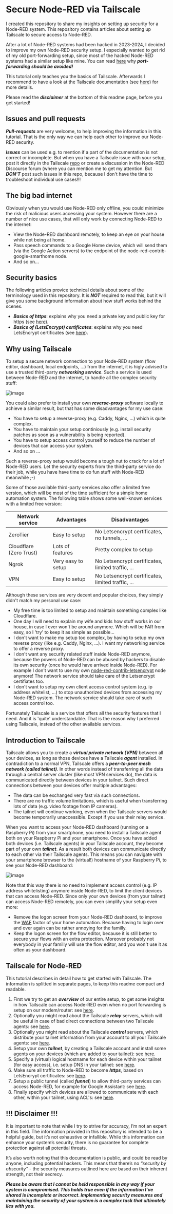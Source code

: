 # Secure Node-RED via Tailscale

I created this repository to share my insights on setting up security for a Node-RED system.  This repository contains articles about setting up Tailscale to secure access to Node-RED.  

After a lot of Node-RED systems had been hacked in 2023-2024, I decided to improve my own Node-RED security setup.  I especially wanted to get rid of my old port-forwarding setup, since most of the hacked Node-RED systems had a similar setup like mine.  You can read [here](https://github.com/bartbutenaers/Node-RED-security-basics/blob/main/docs/port_forwarding.md) why ***port-forwarding should be avoided!***

This tutorial only teaches you the basics of Tailscale.  Afterwards I recommend to have a look at the Tailscale documentation (see [here](https://tailscale.com/kb/1017/install)) for more details.

Please read the ***disclaimer*** at the bottom of this readme page, before you get started!  

## Issues and pull requests
***Pull-requests*** are very welcome, to help improving the information in this tutorial.   That is the only way we can help each other to improve our Node-RED security.  

***Issues*** can be used e.g. to mention if a part of the documentation is not correct or incomplete.  But when you have a Tailscale issue with your setup, post it directly in the Tailscale [repo](https://github.com/tailscale/tailscale/issues) or create a discussion in the Node-RED Discourse forum (where you can mention me to get my attention.  But ***DON'T***  post such issues in this repo, because I don't have the time to troubleshoot individual use cases!!!

## The big bad internet
Obviously when you would use Node-RED only offline, you could minimize the risk of malicious users accessing your system.  However there are a number of nice use cases, that will only work by connecting Node-RED to the internet:
+	View the Node-RED dashboard remotely, to keep an eye on your house while not being at home.
+	Pass speech commands to a Google Home device, which will send them (via the Google Action servers) to the endpoint of the node-red-contrib-google-smarthome node.
+ And so on...

## Security basics
The following articles provice technical details about some of the terminology used in this repository.  It is ***NOT*** required to read this, but it will give you some background information about how stuff works behind the scenes.  

+ ***Basics of https***: explains why you need a private key and public key for https (see [here](https://github.com/bartbutenaers/Node-RED-security-basics/blob/main/docs/https_introduction.md)).
+ ***Basics of (LetsEncrypt) certificates***: explains why you need LetsEncrypt certificates (see [here](https://github.com/bartbutenaers/Node-RED-security-basics/blob/main/docs/certificate_introduction.md)).

## Why using Tailscale
To setup a secure network connection to your Node-RED system (flow editor, dashboard, local endpoints, ...) from the internet, it is higly advised to use a trusted third-party ***networking service***.  Such a service is used between Node-RED and the internet, to handle all the complex security stuff:

![image](https://github.com/user-attachments/assets/0744ac3b-660f-4959-87e3-fde53c9d4ac5)

You could also prefer to install your own ***reverse-proxy*** software locally to achieve a similar result, but that has some disadvantages for my use case:
+ You have to setup a reverse-proxy (e.g. Caddy, Nginx, ...) which is quite complex.
+ You have to maintain your setup continiously (e.g. install security patches as soon as a vulnerability is being reported).
+ You have to setup access control yourself to reduce the number of devices that can access your system.
+ And so on ...

Such a reverse-proxy setup would become a tough nut to crack for a lot of Node-RED users.  Let the security experts from the third-party service do their job, while you have have time to do fun stuff with Node-RED meanwhile ;-)

Some of those available third-party services also offer a limited free version, which will be most of the time sufficient for a simple home automation system.  The following table shows some well-known services with a limited free version:

| Network service  | Advantages | Disadvantages |
| ------------- | ------------- | ------------- |
| ZeroTier  | Easy to setup  | No Letsencrypt certificates, no tunnels, ...  |
| Cloudflare (Zero Trust)  | Lots of features  | Pretty complex to setup  |
| Ngrok  | Very easy to setup  | No Letsencrypt certificates, limited traffic, ...  |
| VPN  | Easy to setup  | No Letsencrypt certificates, limited traffic, ...  |

Although these services are very decent and popular choices, they simply didn't match my personal use case:
+ My free time is too limited to setup and maintain something complex like Cloudflare.
+ One day I will need to explain my wife and kids how stuff works in our house, in case I ever won't be around anymore.  Which will be FAR from easy, so I 'try' to keep it as simple as possible...
+ I don't want to make my setup too complex, by having to setup my own reverse proxy (like e.g. Caddy, Nginx, ...).  I want my networking service to offer a reverse proxy.
+ I don't want any security related stuff inside Node-RED anymore, because the powers of Node-RED can be abused by hackers to disable its own security (once he would have arrived inside Node-RED).  For example I don't want to use my own [node-red-contrib-letsencrypt](https://github.com/bartbutenaers/node-red-contrib-letsencrypt) node anymore!  The network service should take care of the Letsencrypt certifiates too.
+ I don't want to setup my own client access control system (e.g. ip address whitelist, ...) to stop unauthorized devices from accessing my Node-RED system.  The network service should take care of such access control too.

Fortunately Tailscale is a service that offers all the security features that I need.  And it is 'quite' understandable.  That is the reason why I preferred using Tailscale, instead of the other available services.

## Introduction to Tailscale
Tailscale allows you to create a ***virtual private network (VPN)*** between all your devices, as long as those devices have a Tailscale ***agent*** installed.  In contradiction to a normal VPN, Tailscale offers a ***peer-to-peer mesh network (called tailnet)***.  In other words instead of transferring all the data through a central server cluster (like most VPN services do), the data is communicated directly between devices in your tailnet.  Such direct connections between your devices offer multiple advantages:
+ The data can be exchanged very fast via such connections.
+ There are no traffic volume limitations, which is useful when transferring lots of data (e.g. video footage from IP cameras).
+ The tailnet will continue working, even when the Tailscale servers would become temporarily unaccessible.  Except if you use their relay service.

When you want to access your Node-RED dashboard (running on a Raspberry Pi) from your smartphone, you need to install a Tailscale agent both on your Raspberry Pi and your smartphone.  Once you have added both devices (i.e. Tailscale agents) in your Tailscale account, they become part of your own ***tailnet***.  As a result both devices can communicate directly to each other via their Tailscale agents.  This means you can navigate with your smartphone browser to the (virtual!) hostname of your Raspberry Pi, to see your Node-RED dashboard:

![image](https://github.com/bartbutenaers/Node-RED-security-basics/assets/14224149/580d9544-ee09-431a-bd41-8c1d80707a80)

Note that this way there is no need to implement access control (e.g. IP address whitelisting) anymore inside Node-RED, to limit the client devices that can access Node-RED.  Since only your own devices (from your tailnet) can access Node-RED remotely, you can even simplify your setup even more:
+ Remove the logon screen from your Node-RED dashboard, to improve the [WAF](https://en.wikipedia.org/wiki/Wife_acceptance_factor) factor of your home automation.  Because having to login over and over again can be rather annoying for the familly.
+ Keep the logon screen for the flow editor, because it is still better to secure your flows with an extra protection.  Moreover probably not everybody in your familly will use the flow editor, and you won't use it as often as your dashboard.

## Tailscale for Node-RED
This tutorial describes in detail how to get started with Tailscale.  The information is splitted in separate pages, to keep this readme compact and readable.

1. First we try to get an ***overview*** of our entire setup, to get some insights in how Tailscale can access Node-RED even when no port forwarding is setup on our modem/router: see [here](https://github.com/bartbutenaers/Node-RED-Tailscale/blob/main/docs/tailscale_node_red.md).
2. Optionally you might read about the Tailscale ***relay*** servers, which will be useful in case of bad direct connections between two Tailscale agents: see [here](https://github.com/bartbutenaers/Node-RED-Tailscale/blob/main/docs/tailscale_relay.md).
3. Optionally you might read about the Tailscale ***control*** servers, which distribute your tailnet information from your account to all your Tailscale agents: see [here](https://github.com/bartbutenaers/Node-RED-Tailscale/blob/main/docs/tailscale_control.md).
4. Setup your own ***tailnet***, by creating a Tailscale account and install some agents on your devices (which are added to your tailnet): see [here](https://github.com/bartbutenaers/Node-RED-Tailscale/blob/main/docs/tailscale_setup.md).
5. Specify a (virtual) logical hostname for each device within your tailnet (for easy access), i.e. setup DNS in your tailnet: see [here](https://github.com/bartbutenaers/Node-RED-Tailscale/blob/main/docs/tailscale_dns.md).
6. Make sure all traffic to Node-RED to become ***https***, based on LetsEncrypt certificates: see [here](https://github.com/bartbutenaers/Node-RED-Tailscale/blob/main/docs/tailnet_https.md).
7. Setup a public tunnel (called ***funnel***) to allow third-party services can access Node-RED, for example for Google Assistant: see [here](https://github.com/bartbutenaers/Node-RED-Tailscale/blob/main/docs/tailscale_funnel.md).
8. Finally specify which devices are allowed to communicate with each other, within your tailnet, using ACL's: see [here](https://github.com/bartbutenaers/Node-RED-Tailscale/blob/main/docs/tailscale_access_control.md).

## !!! Disclaimer !!!
It is important to note that while I try to strive for accuracy, I’m not an expert in this field.  The information provided in this repository is intended to be a helpful guide, but it’s not exhaustive or infallible. While this information can enhance your system’s security, there is no guarantee for complete protection against all potential threats.

It’s also worth noting that this documentation is public, and could be read by anyone, including potential hackers. This means that there’s no *“security by obscurity”* - the security measures outlined here are based on their inherent strength, not their secrecy.

***Please be aware that I cannot be held responsible in any way if your system is compromised. This holds true even if the information I’ve shared is incomplete or incorrect. Implementing security measures and maintaining the security of your system is a complex task that ultimately lies with you.***
